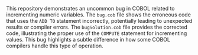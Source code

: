 This repository demonstrates an uncommon bug in COBOL related to incrementing numeric variables.  The `bug.cob` file shows the erroneous code that uses the `ADD TO` statement incorrectly, potentially leading to unexpected results or compiler errors. The `bugSolution.cob` file provides the corrected code, illustrating the proper use of the `COMPUTE` statement for incrementing values.  This bug highlights a subtle difference in how some COBOL compilers handle this type of operation.